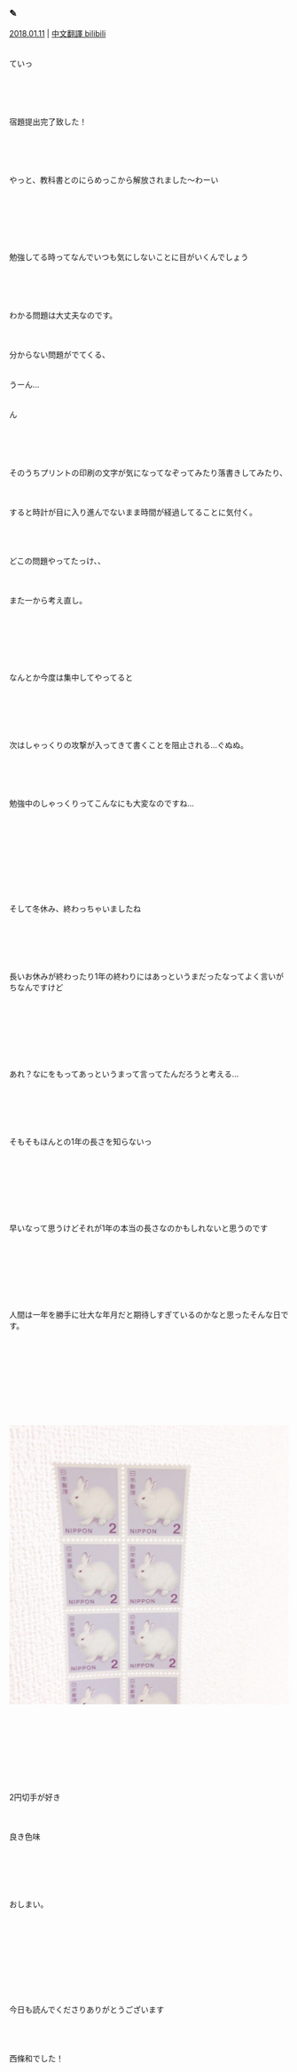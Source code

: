 ### ✎︎
[2018.01.11](http://blog.nanabunnonijyuuni.com/s/n227/diary/detail/253?ima=4244&cd=blog) | [中文翻譯 bilibili](https://www.bilibili.com/read/cv5205821)
<br><br><br>
ていっ  
<br><br><br><br><br>
宿題提出完了致した！  
<br><br><br><br><br>
やっと、教科書とのにらめっこから解放されました〜わーい  
<br><br><br><br><br><br><br>
勉強してる時ってなんでいつも気にしないことに目がいくんでしょう  
<br><br><br><br><br>
わかる問題は大丈夫なのです。  
<br><br><br>
分からない問題がでてくる、  
<br><br>
うーん…  
<br><br>
ん  
<br><br><br><br><br>
そのうちプリントの印刷の文字が気になってなぞってみたり落書きしてみたり、  
<br><br><br>
すると時計が目に入り進んでないまま時間が経過してることに気付く。  
<br><br><br><br>
どこの問題やってたっけ、、  
<br><br><br>
また一から考え直し。  
<br><br><br><br><br><br><br>
なんとか今度は集中してやってると  
<br><br><br><br><br><br>
次はしゃっくりの攻撃が入ってきて書くことを阻止される…ぐぬぬ。  
<br><br><br><br><br>
勉強中のしゃっくりってこんなにも大変なのですね…  
<br><br><br><br><br><br><br><br><br><br>
そして冬休み、終わっちゃいましたね  
<br><br><br><br><br><br>
長いお休みが終わったり1年の終わりにはあっというまだったなってよく言いがちなんですけど  
<br><br><br><br><br><br><br><br>
あれ？なにをもってあっというまって言ってたんだろうと考える…  
<br><br><br><br><br><br>
そもそもほんとの1年の長さを知らないっ  
<br><br><br><br><br><br><br><br>
早いなって思うけどそれが1年の本当の長さなのかもしれないと思うのです  
<br><br><br><br><br><br><br><br>
人間は一年を勝手に壮大な年月だと期待しすぎているのかなと思ったそんな日です。  
<br><br><br><br><br><br><br><br><br><br>
![20180111_Blog_Nagomi_#1](../../../../../Album/Backup/Blog/Nagomi/Jan2018/20180111_Blog_Nagomi_%231.JPG)  
<br><br><br><br><br><br><br><br><br>
2円切手が好き  
<br><br><br>
良き色味  
<br><br><br><br><br><br>
おしまい。  
<br><br><br><br><br><br><br><br><br><br>
今日も読んでくださりありがとうございます  
<br><br><br><br>
西條和でした！
